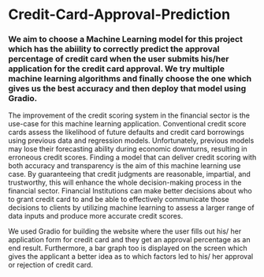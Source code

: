 # Credit-Card-Approval-Prediction

### We aim to choose a Machine Learning model for this project which has the abiility to correctly predict the approval percentage of credit card when the user submits his/her application for the credit card approval. We try multiple machine learning algorithms and finally choose the one which gives us the best accuracy and then deploy that model using Gradio.
The improvement of the credit scoring system in the financial sector is the use-case for this machine learning application. Conventional credit score cards assess the likelihood of future defaults and credit card borrowings using previous data and regression models. Unfortunately, previous models may lose their forecasting ability during economic downturns, resulting in erroneous credit scores.
Finding a model that can deliver credit scoring with both accuracy and transparency is the aim of this machine learning use case. By guaranteeing that credit judgments are reasonable, impartial, and trustworthy, this will enhance the whole decision-making process in the financial sector. Financial Institutions can make better decisions about who to grant credit card to and be able to effectively communicate those decisions to clients by utilizing machine learning to assess a larger range of data inputs and produce more accurate credit scores. 

We used Gradio for building the website where the user fills out his/ her application form for credit card and they get an approval percentage as an end result. Furthermore, a bar graph too is displayed on the screen which gives the applicant a better idea as to which factors led to his/ her approval or rejection of credit card.
